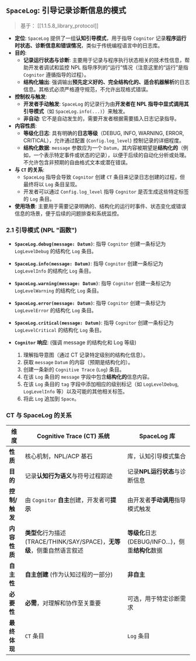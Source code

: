 ## `SpaceLog`: 引导记录诊断信息的模式

> 基于： [[1.1.5.8_library_protocol]]

* **定位**: `SpaceLog` 提供了一组**认知引导模式**，用于指导 `Cognitor` 记录**程序运行时状态、诊断信息和错误情况**，类似于传统编程语言中的日志库。
* **目的**:
    * **记录运行状态与诊断**: 主要用于记录与程序执行状态相关的技术性信息，帮助开发者调试和监控 NPL 指导序列的“运行”情况（注意这里的“运行”是指 `Cognitor` 遵循指导的过程）。
    * **结构化输出**: 强调输出**预先定义好的、完全结构化的、适合机器解析**的日志信息。其格式必须严格遵守规范，不允许出现格式错误。
* **控制权与触发**:
    * **开发者手动触发**: `SpaceLog` 的记录行为由**开发者在 NPL 指导中显式调用其引导模式**（如 `SpaceLog.info(...)`）来触发。
    * **非自动**: 它不是自动发生的，需要开发者根据需要插入日志记录指导。
* **内容性质**:
    * **等级化日志**: 具有明确的**日志等级**（DEBUG, INFO, WARNING, ERROR, CRITICAL），允许通过配置 (`Config.log_level`) 控制记录的详细程度。
    * **结构化数据**: `message` 参数应为一个 `Datum`，其内容被期望是**结构化的**（例如，一个表示特定事件或状态的记录），以便于后续的自动化分析或处理。不允许包含非预期的自由格式文本或潜在错误。
* **与 `CT` 的关系**:
    * `SpaceLog` 指导会导致 `Cognitor` 创建 `CT` 条目来记录日志创建的过程，但最终将以 `Log` 条目呈现。
    * 开发者可以通过 `Config.log_level` 指导 `Cognitor` 是否生成这些特定标签的 `Log` 条目。
* **使用场景**: 主要用于需要记录明确的、结构化的运行时事件、状态变化或错误信息的场景，便于后续的问题排查和系统监控。

### 2.1 引导模式 (NPL "函数")

* **`SpaceLog.debug(message: Datum)`**: 指导 `Cognitor` 创建一条标记为 `LogLevelDebug` 的结构化 `Log` 条目。
* **`SpaceLog.info(message: Datum)`**: 指导 `Cognitor` 创建一条标记为 `LogLevelInfo` 的结构化 `Log` 条目。
* **`SpaceLog.warning(message: Datum)`**: 指导 `Cognitor` 创建一条标记为 `LogLevelWarning` 的结构化 `Log` 条目。
* **`SpaceLog.error(message: Datum)`**: 指导 `Cognitor` 创建一条标记为 `LogLevelError` 的结构化 `Log` 条目。
* **`SpaceLog.critical(message: Datum)`**: 指导 `Cognitor` 创建一条标记为 `LogLevelCritical` 的结构化 `Log` 条目。

* **`Cognitor` 响应**: (强调 message 的结构化和 Log 等级)
    1.  理解指导意图（通过 CT 记录特定级别的结构化信息）。
    2.  获取 `message` `Datum` 的内容（预期是结构化的）。
    3.  创建一条新的 `Cognitive Trace` (`Log`) 条目。
    4.  在该 `Log` 条目的 `message` 字段中包含**结构化的**信息内容。
    5.  在该 `Log` 条目的 `tag` 字段中添加相应的级别标记（如 `LogLevelDebug`, `LogLevelInfo` 等）以及可能的其他相关标签。
    6.  将此 `Log` 追加到 `Space`。

### CT 与 SpaceLog 的关系

| 维度        | **Cognitive Trace (CT) 系统**                          | **SpaceLog 库**                        |
| --------- | ---------------------------------------------------- | ------------------------------------- |
| **性质**    | 核心机制，NPL/ACP 基石                                      | 库，认知引导模式集合                            |
| **目的**    | 记录**认知行为语义**与符号过程踪迹                                  | 记录**NPL运行状态**与诊断信息                    |
| **控制/触发** | 由 `Cognitor` **自主**创建，开发者可**提示**                     | 由开发者**手动调用**指导模式触发                    |
| **内容性质**  | **类型化**行为描述 (TRACE/THINK/SAY/SPACE)，**无等级**，侧重自然语言叙述 | **等级化**日志 (DEBUG/INFO...)，侧重**结构化**数据 |
| **自主性**   | **自主创建** (作为认知过程的一部分)                                | **非自主**                               |
| **必要性**   | **必需**，对理解和协作至关重要                                    | 可选，用于特定诊断需求                           |
| **最终体现**  | `CT` 条目                                              | `Log` 条目                              |
